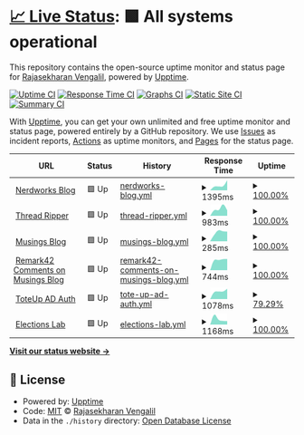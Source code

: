 # [📈 Live Status](https://gh.nerdworks.dev): <!--live status--> **🟩 All systems operational**

This repository contains the open-source uptime monitor and status page for [Rajasekharan Vengalil](https://blogorama.nerdworks.in/), powered by [Upptime](https://github.com/upptime/upptime).

[![Uptime CI](https://github.com/avranju/upptime/workflows/Uptime%20CI/badge.svg)](https://github.com/avranju/upptime/actions?query=workflow%3A%22Uptime+CI%22)
[![Response Time CI](https://github.com/avranju/upptime/workflows/Response%20Time%20CI/badge.svg)](https://github.com/avranju/upptime/actions?query=workflow%3A%22Response+Time+CI%22)
[![Graphs CI](https://github.com/avranju/upptime/workflows/Graphs%20CI/badge.svg)](https://github.com/avranju/upptime/actions?query=workflow%3A%22Graphs+CI%22)
[![Static Site CI](https://github.com/avranju/upptime/workflows/Static%20Site%20CI/badge.svg)](https://github.com/avranju/upptime/actions?query=workflow%3A%22Static+Site+CI%22)
[![Summary CI](https://github.com/avranju/upptime/workflows/Summary%20CI/badge.svg)](https://github.com/avranju/upptime/actions?query=workflow%3A%22Summary+CI%22)

With [Upptime](https://upptime.js.org), you can get your own unlimited and free uptime monitor and status page, powered entirely by a GitHub repository. We use [Issues](https://github.com/avranju/upptime/issues) as incident reports, [Actions](https://github.com/avranju/upptime/actions) as uptime monitors, and [Pages](https://gh.nerdworks.dev) for the status page.

<!--start: status pages-->
<!-- This summary is generated by Upptime (https://github.com/upptime/upptime) -->
<!-- Do not edit this manually, your changes will be overwritten -->
<!-- prettier-ignore -->
| URL | Status | History | Response Time | Uptime |
| --- | ------ | ------- | ------------- | ------ |
| <img alt="" src="https://favicons.githubusercontent.com/blogorama.nerdworks.in" height="13"> [Nerdworks Blog](https://blogorama.nerdworks.in) | 🟩 Up | [nerdworks-blog.yml](https://github.com/avranju/upptime/commits/HEAD/history/nerdworks-blog.yml) | <details><summary><img alt="Response time graph" src="./graphs/nerdworks-blog/response-time-week.png" height="20"> 1395ms</summary><br><a href="https://gh.nerdworks.dev/history/nerdworks-blog"><img alt="Response time 1395" src="https://img.shields.io/endpoint?url=https%3A%2F%2Fraw.githubusercontent.com%2Favranju%2Fupptime%2FHEAD%2Fapi%2Fnerdworks-blog%2Fresponse-time.json"></a><br><a href="https://gh.nerdworks.dev/history/nerdworks-blog"><img alt="24-hour response time 1395" src="https://img.shields.io/endpoint?url=https%3A%2F%2Fraw.githubusercontent.com%2Favranju%2Fupptime%2FHEAD%2Fapi%2Fnerdworks-blog%2Fresponse-time-day.json"></a><br><a href="https://gh.nerdworks.dev/history/nerdworks-blog"><img alt="7-day response time 1395" src="https://img.shields.io/endpoint?url=https%3A%2F%2Fraw.githubusercontent.com%2Favranju%2Fupptime%2FHEAD%2Fapi%2Fnerdworks-blog%2Fresponse-time-week.json"></a><br><a href="https://gh.nerdworks.dev/history/nerdworks-blog"><img alt="30-day response time 1395" src="https://img.shields.io/endpoint?url=https%3A%2F%2Fraw.githubusercontent.com%2Favranju%2Fupptime%2FHEAD%2Fapi%2Fnerdworks-blog%2Fresponse-time-month.json"></a><br><a href="https://gh.nerdworks.dev/history/nerdworks-blog"><img alt="1-year response time 1395" src="https://img.shields.io/endpoint?url=https%3A%2F%2Fraw.githubusercontent.com%2Favranju%2Fupptime%2FHEAD%2Fapi%2Fnerdworks-blog%2Fresponse-time-year.json"></a></details> | <details><summary><a href="https://gh.nerdworks.dev/history/nerdworks-blog">100.00%</a></summary><a href="https://gh.nerdworks.dev/history/nerdworks-blog"><img alt="All-time uptime 100.00%" src="https://img.shields.io/endpoint?url=https%3A%2F%2Fraw.githubusercontent.com%2Favranju%2Fupptime%2FHEAD%2Fapi%2Fnerdworks-blog%2Fuptime.json"></a><br><a href="https://gh.nerdworks.dev/history/nerdworks-blog"><img alt="24-hour uptime 100.00%" src="https://img.shields.io/endpoint?url=https%3A%2F%2Fraw.githubusercontent.com%2Favranju%2Fupptime%2FHEAD%2Fapi%2Fnerdworks-blog%2Fuptime-day.json"></a><br><a href="https://gh.nerdworks.dev/history/nerdworks-blog"><img alt="7-day uptime 100.00%" src="https://img.shields.io/endpoint?url=https%3A%2F%2Fraw.githubusercontent.com%2Favranju%2Fupptime%2FHEAD%2Fapi%2Fnerdworks-blog%2Fuptime-week.json"></a><br><a href="https://gh.nerdworks.dev/history/nerdworks-blog"><img alt="30-day uptime 100.00%" src="https://img.shields.io/endpoint?url=https%3A%2F%2Fraw.githubusercontent.com%2Favranju%2Fupptime%2FHEAD%2Fapi%2Fnerdworks-blog%2Fuptime-month.json"></a><br><a href="https://gh.nerdworks.dev/history/nerdworks-blog"><img alt="1-year uptime 100.00%" src="https://img.shields.io/endpoint?url=https%3A%2F%2Fraw.githubusercontent.com%2Favranju%2Fupptime%2FHEAD%2Fapi%2Fnerdworks-blog%2Fuptime-year.json"></a></details>
| <img alt="" src="https://favicons.githubusercontent.com/threadripper.nerdworks.dev" height="13"> [Thread Ripper](https://threadripper.nerdworks.dev/) | 🟩 Up | [thread-ripper.yml](https://github.com/avranju/upptime/commits/HEAD/history/thread-ripper.yml) | <details><summary><img alt="Response time graph" src="./graphs/thread-ripper/response-time-week.png" height="20"> 983ms</summary><br><a href="https://gh.nerdworks.dev/history/thread-ripper"><img alt="Response time 983" src="https://img.shields.io/endpoint?url=https%3A%2F%2Fraw.githubusercontent.com%2Favranju%2Fupptime%2FHEAD%2Fapi%2Fthread-ripper%2Fresponse-time.json"></a><br><a href="https://gh.nerdworks.dev/history/thread-ripper"><img alt="24-hour response time 983" src="https://img.shields.io/endpoint?url=https%3A%2F%2Fraw.githubusercontent.com%2Favranju%2Fupptime%2FHEAD%2Fapi%2Fthread-ripper%2Fresponse-time-day.json"></a><br><a href="https://gh.nerdworks.dev/history/thread-ripper"><img alt="7-day response time 983" src="https://img.shields.io/endpoint?url=https%3A%2F%2Fraw.githubusercontent.com%2Favranju%2Fupptime%2FHEAD%2Fapi%2Fthread-ripper%2Fresponse-time-week.json"></a><br><a href="https://gh.nerdworks.dev/history/thread-ripper"><img alt="30-day response time 983" src="https://img.shields.io/endpoint?url=https%3A%2F%2Fraw.githubusercontent.com%2Favranju%2Fupptime%2FHEAD%2Fapi%2Fthread-ripper%2Fresponse-time-month.json"></a><br><a href="https://gh.nerdworks.dev/history/thread-ripper"><img alt="1-year response time 983" src="https://img.shields.io/endpoint?url=https%3A%2F%2Fraw.githubusercontent.com%2Favranju%2Fupptime%2FHEAD%2Fapi%2Fthread-ripper%2Fresponse-time-year.json"></a></details> | <details><summary><a href="https://gh.nerdworks.dev/history/thread-ripper">100.00%</a></summary><a href="https://gh.nerdworks.dev/history/thread-ripper"><img alt="All-time uptime 100.00%" src="https://img.shields.io/endpoint?url=https%3A%2F%2Fraw.githubusercontent.com%2Favranju%2Fupptime%2FHEAD%2Fapi%2Fthread-ripper%2Fuptime.json"></a><br><a href="https://gh.nerdworks.dev/history/thread-ripper"><img alt="24-hour uptime 100.00%" src="https://img.shields.io/endpoint?url=https%3A%2F%2Fraw.githubusercontent.com%2Favranju%2Fupptime%2FHEAD%2Fapi%2Fthread-ripper%2Fuptime-day.json"></a><br><a href="https://gh.nerdworks.dev/history/thread-ripper"><img alt="7-day uptime 100.00%" src="https://img.shields.io/endpoint?url=https%3A%2F%2Fraw.githubusercontent.com%2Favranju%2Fupptime%2FHEAD%2Fapi%2Fthread-ripper%2Fuptime-week.json"></a><br><a href="https://gh.nerdworks.dev/history/thread-ripper"><img alt="30-day uptime 100.00%" src="https://img.shields.io/endpoint?url=https%3A%2F%2Fraw.githubusercontent.com%2Favranju%2Fupptime%2FHEAD%2Fapi%2Fthread-ripper%2Fuptime-month.json"></a><br><a href="https://gh.nerdworks.dev/history/thread-ripper"><img alt="1-year uptime 100.00%" src="https://img.shields.io/endpoint?url=https%3A%2F%2Fraw.githubusercontent.com%2Favranju%2Fupptime%2FHEAD%2Fapi%2Fthread-ripper%2Fuptime-year.json"></a></details>
| <img alt="" src="https://favicons.githubusercontent.com/musings.nerdworks.dev" height="13"> [Musings Blog](https://musings.nerdworks.dev/) | 🟩 Up | [musings-blog.yml](https://github.com/avranju/upptime/commits/HEAD/history/musings-blog.yml) | <details><summary><img alt="Response time graph" src="./graphs/musings-blog/response-time-week.png" height="20"> 285ms</summary><br><a href="https://gh.nerdworks.dev/history/musings-blog"><img alt="Response time 285" src="https://img.shields.io/endpoint?url=https%3A%2F%2Fraw.githubusercontent.com%2Favranju%2Fupptime%2FHEAD%2Fapi%2Fmusings-blog%2Fresponse-time.json"></a><br><a href="https://gh.nerdworks.dev/history/musings-blog"><img alt="24-hour response time 285" src="https://img.shields.io/endpoint?url=https%3A%2F%2Fraw.githubusercontent.com%2Favranju%2Fupptime%2FHEAD%2Fapi%2Fmusings-blog%2Fresponse-time-day.json"></a><br><a href="https://gh.nerdworks.dev/history/musings-blog"><img alt="7-day response time 285" src="https://img.shields.io/endpoint?url=https%3A%2F%2Fraw.githubusercontent.com%2Favranju%2Fupptime%2FHEAD%2Fapi%2Fmusings-blog%2Fresponse-time-week.json"></a><br><a href="https://gh.nerdworks.dev/history/musings-blog"><img alt="30-day response time 285" src="https://img.shields.io/endpoint?url=https%3A%2F%2Fraw.githubusercontent.com%2Favranju%2Fupptime%2FHEAD%2Fapi%2Fmusings-blog%2Fresponse-time-month.json"></a><br><a href="https://gh.nerdworks.dev/history/musings-blog"><img alt="1-year response time 285" src="https://img.shields.io/endpoint?url=https%3A%2F%2Fraw.githubusercontent.com%2Favranju%2Fupptime%2FHEAD%2Fapi%2Fmusings-blog%2Fresponse-time-year.json"></a></details> | <details><summary><a href="https://gh.nerdworks.dev/history/musings-blog">100.00%</a></summary><a href="https://gh.nerdworks.dev/history/musings-blog"><img alt="All-time uptime 100.00%" src="https://img.shields.io/endpoint?url=https%3A%2F%2Fraw.githubusercontent.com%2Favranju%2Fupptime%2FHEAD%2Fapi%2Fmusings-blog%2Fuptime.json"></a><br><a href="https://gh.nerdworks.dev/history/musings-blog"><img alt="24-hour uptime 100.00%" src="https://img.shields.io/endpoint?url=https%3A%2F%2Fraw.githubusercontent.com%2Favranju%2Fupptime%2FHEAD%2Fapi%2Fmusings-blog%2Fuptime-day.json"></a><br><a href="https://gh.nerdworks.dev/history/musings-blog"><img alt="7-day uptime 100.00%" src="https://img.shields.io/endpoint?url=https%3A%2F%2Fraw.githubusercontent.com%2Favranju%2Fupptime%2FHEAD%2Fapi%2Fmusings-blog%2Fuptime-week.json"></a><br><a href="https://gh.nerdworks.dev/history/musings-blog"><img alt="30-day uptime 100.00%" src="https://img.shields.io/endpoint?url=https%3A%2F%2Fraw.githubusercontent.com%2Favranju%2Fupptime%2FHEAD%2Fapi%2Fmusings-blog%2Fuptime-month.json"></a><br><a href="https://gh.nerdworks.dev/history/musings-blog"><img alt="1-year uptime 100.00%" src="https://img.shields.io/endpoint?url=https%3A%2F%2Fraw.githubusercontent.com%2Favranju%2Fupptime%2FHEAD%2Fapi%2Fmusings-blog%2Fuptime-year.json"></a></details>
| <img alt="" src="https://favicons.githubusercontent.com/remark42.nerdworks.dev" height="13"> [Remark42 Comments on Musings Blog](https://remark42.nerdworks.dev/api/v1/config?site=remark) | 🟩 Up | [remark42-comments-on-musings-blog.yml](https://github.com/avranju/upptime/commits/HEAD/history/remark42-comments-on-musings-blog.yml) | <details><summary><img alt="Response time graph" src="./graphs/remark42-comments-on-musings-blog/response-time-week.png" height="20"> 744ms</summary><br><a href="https://gh.nerdworks.dev/history/remark42-comments-on-musings-blog"><img alt="Response time 744" src="https://img.shields.io/endpoint?url=https%3A%2F%2Fraw.githubusercontent.com%2Favranju%2Fupptime%2FHEAD%2Fapi%2Fremark42-comments-on-musings-blog%2Fresponse-time.json"></a><br><a href="https://gh.nerdworks.dev/history/remark42-comments-on-musings-blog"><img alt="24-hour response time 744" src="https://img.shields.io/endpoint?url=https%3A%2F%2Fraw.githubusercontent.com%2Favranju%2Fupptime%2FHEAD%2Fapi%2Fremark42-comments-on-musings-blog%2Fresponse-time-day.json"></a><br><a href="https://gh.nerdworks.dev/history/remark42-comments-on-musings-blog"><img alt="7-day response time 744" src="https://img.shields.io/endpoint?url=https%3A%2F%2Fraw.githubusercontent.com%2Favranju%2Fupptime%2FHEAD%2Fapi%2Fremark42-comments-on-musings-blog%2Fresponse-time-week.json"></a><br><a href="https://gh.nerdworks.dev/history/remark42-comments-on-musings-blog"><img alt="30-day response time 744" src="https://img.shields.io/endpoint?url=https%3A%2F%2Fraw.githubusercontent.com%2Favranju%2Fupptime%2FHEAD%2Fapi%2Fremark42-comments-on-musings-blog%2Fresponse-time-month.json"></a><br><a href="https://gh.nerdworks.dev/history/remark42-comments-on-musings-blog"><img alt="1-year response time 744" src="https://img.shields.io/endpoint?url=https%3A%2F%2Fraw.githubusercontent.com%2Favranju%2Fupptime%2FHEAD%2Fapi%2Fremark42-comments-on-musings-blog%2Fresponse-time-year.json"></a></details> | <details><summary><a href="https://gh.nerdworks.dev/history/remark42-comments-on-musings-blog">100.00%</a></summary><a href="https://gh.nerdworks.dev/history/remark42-comments-on-musings-blog"><img alt="All-time uptime 100.00%" src="https://img.shields.io/endpoint?url=https%3A%2F%2Fraw.githubusercontent.com%2Favranju%2Fupptime%2FHEAD%2Fapi%2Fremark42-comments-on-musings-blog%2Fuptime.json"></a><br><a href="https://gh.nerdworks.dev/history/remark42-comments-on-musings-blog"><img alt="24-hour uptime 100.00%" src="https://img.shields.io/endpoint?url=https%3A%2F%2Fraw.githubusercontent.com%2Favranju%2Fupptime%2FHEAD%2Fapi%2Fremark42-comments-on-musings-blog%2Fuptime-day.json"></a><br><a href="https://gh.nerdworks.dev/history/remark42-comments-on-musings-blog"><img alt="7-day uptime 100.00%" src="https://img.shields.io/endpoint?url=https%3A%2F%2Fraw.githubusercontent.com%2Favranju%2Fupptime%2FHEAD%2Fapi%2Fremark42-comments-on-musings-blog%2Fuptime-week.json"></a><br><a href="https://gh.nerdworks.dev/history/remark42-comments-on-musings-blog"><img alt="30-day uptime 100.00%" src="https://img.shields.io/endpoint?url=https%3A%2F%2Fraw.githubusercontent.com%2Favranju%2Fupptime%2FHEAD%2Fapi%2Fremark42-comments-on-musings-blog%2Fuptime-month.json"></a><br><a href="https://gh.nerdworks.dev/history/remark42-comments-on-musings-blog"><img alt="1-year uptime 100.00%" src="https://img.shields.io/endpoint?url=https%3A%2F%2Fraw.githubusercontent.com%2Favranju%2Fupptime%2FHEAD%2Fapi%2Fremark42-comments-on-musings-blog%2Fuptime-year.json"></a></details>
| <img alt="" src="https://favicons.githubusercontent.com/toteupad.nerdworks.dev" height="13"> [ToteUp AD Auth](https://toteupad.nerdworks.dev/device.html) | 🟩 Up | [tote-up-ad-auth.yml](https://github.com/avranju/upptime/commits/HEAD/history/tote-up-ad-auth.yml) | <details><summary><img alt="Response time graph" src="./graphs/tote-up-ad-auth/response-time-week.png" height="20"> 1078ms</summary><br><a href="https://gh.nerdworks.dev/history/tote-up-ad-auth"><img alt="Response time 1078" src="https://img.shields.io/endpoint?url=https%3A%2F%2Fraw.githubusercontent.com%2Favranju%2Fupptime%2FHEAD%2Fapi%2Ftote-up-ad-auth%2Fresponse-time.json"></a><br><a href="https://gh.nerdworks.dev/history/tote-up-ad-auth"><img alt="24-hour response time 1078" src="https://img.shields.io/endpoint?url=https%3A%2F%2Fraw.githubusercontent.com%2Favranju%2Fupptime%2FHEAD%2Fapi%2Ftote-up-ad-auth%2Fresponse-time-day.json"></a><br><a href="https://gh.nerdworks.dev/history/tote-up-ad-auth"><img alt="7-day response time 1078" src="https://img.shields.io/endpoint?url=https%3A%2F%2Fraw.githubusercontent.com%2Favranju%2Fupptime%2FHEAD%2Fapi%2Ftote-up-ad-auth%2Fresponse-time-week.json"></a><br><a href="https://gh.nerdworks.dev/history/tote-up-ad-auth"><img alt="30-day response time 1078" src="https://img.shields.io/endpoint?url=https%3A%2F%2Fraw.githubusercontent.com%2Favranju%2Fupptime%2FHEAD%2Fapi%2Ftote-up-ad-auth%2Fresponse-time-month.json"></a><br><a href="https://gh.nerdworks.dev/history/tote-up-ad-auth"><img alt="1-year response time 1078" src="https://img.shields.io/endpoint?url=https%3A%2F%2Fraw.githubusercontent.com%2Favranju%2Fupptime%2FHEAD%2Fapi%2Ftote-up-ad-auth%2Fresponse-time-year.json"></a></details> | <details><summary><a href="https://gh.nerdworks.dev/history/tote-up-ad-auth">79.29%</a></summary><a href="https://gh.nerdworks.dev/history/tote-up-ad-auth"><img alt="All-time uptime 79.29%" src="https://img.shields.io/endpoint?url=https%3A%2F%2Fraw.githubusercontent.com%2Favranju%2Fupptime%2FHEAD%2Fapi%2Ftote-up-ad-auth%2Fuptime.json"></a><br><a href="https://gh.nerdworks.dev/history/tote-up-ad-auth"><img alt="24-hour uptime 79.29%" src="https://img.shields.io/endpoint?url=https%3A%2F%2Fraw.githubusercontent.com%2Favranju%2Fupptime%2FHEAD%2Fapi%2Ftote-up-ad-auth%2Fuptime-day.json"></a><br><a href="https://gh.nerdworks.dev/history/tote-up-ad-auth"><img alt="7-day uptime 79.29%" src="https://img.shields.io/endpoint?url=https%3A%2F%2Fraw.githubusercontent.com%2Favranju%2Fupptime%2FHEAD%2Fapi%2Ftote-up-ad-auth%2Fuptime-week.json"></a><br><a href="https://gh.nerdworks.dev/history/tote-up-ad-auth"><img alt="30-day uptime 79.29%" src="https://img.shields.io/endpoint?url=https%3A%2F%2Fraw.githubusercontent.com%2Favranju%2Fupptime%2FHEAD%2Fapi%2Ftote-up-ad-auth%2Fuptime-month.json"></a><br><a href="https://gh.nerdworks.dev/history/tote-up-ad-auth"><img alt="1-year uptime 79.29%" src="https://img.shields.io/endpoint?url=https%3A%2F%2Fraw.githubusercontent.com%2Favranju%2Fupptime%2FHEAD%2Fapi%2Ftote-up-ad-auth%2Fuptime-year.json"></a></details>
| <img alt="" src="https://favicons.githubusercontent.com/elections.nerdworks.dev" height="13"> [Elections Lab](https://elections.nerdworks.dev/lab) | 🟩 Up | [elections-lab.yml](https://github.com/avranju/upptime/commits/HEAD/history/elections-lab.yml) | <details><summary><img alt="Response time graph" src="./graphs/elections-lab/response-time-week.png" height="20"> 1168ms</summary><br><a href="https://gh.nerdworks.dev/history/elections-lab"><img alt="Response time 1168" src="https://img.shields.io/endpoint?url=https%3A%2F%2Fraw.githubusercontent.com%2Favranju%2Fupptime%2FHEAD%2Fapi%2Felections-lab%2Fresponse-time.json"></a><br><a href="https://gh.nerdworks.dev/history/elections-lab"><img alt="24-hour response time 1168" src="https://img.shields.io/endpoint?url=https%3A%2F%2Fraw.githubusercontent.com%2Favranju%2Fupptime%2FHEAD%2Fapi%2Felections-lab%2Fresponse-time-day.json"></a><br><a href="https://gh.nerdworks.dev/history/elections-lab"><img alt="7-day response time 1168" src="https://img.shields.io/endpoint?url=https%3A%2F%2Fraw.githubusercontent.com%2Favranju%2Fupptime%2FHEAD%2Fapi%2Felections-lab%2Fresponse-time-week.json"></a><br><a href="https://gh.nerdworks.dev/history/elections-lab"><img alt="30-day response time 1168" src="https://img.shields.io/endpoint?url=https%3A%2F%2Fraw.githubusercontent.com%2Favranju%2Fupptime%2FHEAD%2Fapi%2Felections-lab%2Fresponse-time-month.json"></a><br><a href="https://gh.nerdworks.dev/history/elections-lab"><img alt="1-year response time 1168" src="https://img.shields.io/endpoint?url=https%3A%2F%2Fraw.githubusercontent.com%2Favranju%2Fupptime%2FHEAD%2Fapi%2Felections-lab%2Fresponse-time-year.json"></a></details> | <details><summary><a href="https://gh.nerdworks.dev/history/elections-lab">100.00%</a></summary><a href="https://gh.nerdworks.dev/history/elections-lab"><img alt="All-time uptime 100.00%" src="https://img.shields.io/endpoint?url=https%3A%2F%2Fraw.githubusercontent.com%2Favranju%2Fupptime%2FHEAD%2Fapi%2Felections-lab%2Fuptime.json"></a><br><a href="https://gh.nerdworks.dev/history/elections-lab"><img alt="24-hour uptime 100.00%" src="https://img.shields.io/endpoint?url=https%3A%2F%2Fraw.githubusercontent.com%2Favranju%2Fupptime%2FHEAD%2Fapi%2Felections-lab%2Fuptime-day.json"></a><br><a href="https://gh.nerdworks.dev/history/elections-lab"><img alt="7-day uptime 100.00%" src="https://img.shields.io/endpoint?url=https%3A%2F%2Fraw.githubusercontent.com%2Favranju%2Fupptime%2FHEAD%2Fapi%2Felections-lab%2Fuptime-week.json"></a><br><a href="https://gh.nerdworks.dev/history/elections-lab"><img alt="30-day uptime 100.00%" src="https://img.shields.io/endpoint?url=https%3A%2F%2Fraw.githubusercontent.com%2Favranju%2Fupptime%2FHEAD%2Fapi%2Felections-lab%2Fuptime-month.json"></a><br><a href="https://gh.nerdworks.dev/history/elections-lab"><img alt="1-year uptime 100.00%" src="https://img.shields.io/endpoint?url=https%3A%2F%2Fraw.githubusercontent.com%2Favranju%2Fupptime%2FHEAD%2Fapi%2Felections-lab%2Fuptime-year.json"></a></details>

<!--end: status pages-->

[**Visit our status website →**](https://gh.nerdworks.dev)

## 📄 License

- Powered by: [Upptime](https://github.com/upptime/upptime)
- Code: [MIT](./LICENSE) © [Rajasekharan Vengalil](https://blogorama.nerdworks.in/)
- Data in the `./history` directory: [Open Database License](https://opendatacommons.org/licenses/odbl/1-0/)
